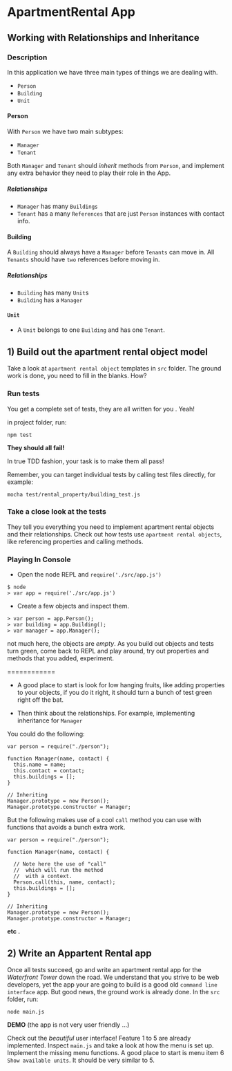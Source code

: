 # ApartmentRental App
## Working with Relationships and Inheritance

### Description

In this application we have three main types of things we are dealing with.

* `Person`
* `Building`
* `Unit`


#### Person

With `Person` we have two main subtypes:

* `Manager`
* `Tenant`

Both `Manager` and `Tenant` should *inherit* methods from `Person`, and implement any extra behavior they need to play their role in the App.

##### Relationships

* `Manager` has many `Buildings`
* `Tenant` has a many `References` that are just `Person` instances with contact info. 

#### Building

A `Building` should always have a `Manager` before `Tenants` can move in. All `Tenants` should have `two` references before moving in.

##### Relationships

* `Building` has many `Unit`s
* `Building` has a `Manager`

#### `Unit`

* A `Unit` belongs to one `Building` and has one `Tenant`.


## 1) Build out the apartment rental object model

Take a look at `apartment rental object` templates in `src` folder. The ground work is done, you need to fill in the blanks. How?

### Run tests

You get a complete set of tests, they are all written for you . Yeah!

in project folder, run:
	
	npm test
	
**They should all fail!** 

In true TDD fashion, your task is to make them all pass! 

Remember, you can target individual tests by calling test files directly, for example:

	mocha test/rental_property/building_test.js


### Take a close look at the tests

They tell you everything you need to implement apartment rental objects and their relationships. Check out how tests use `apartment rental objects`, like referencing properties and calling methods.


### Playing In Console

* Open the node REPL and `require('./src/app.js')`

```
$ node
> var app = require('./src/app.js')
```

* Create a few objects and inspect them.

```
> var person = app.Person();
> var building = app.Building();
> var manager = app.Manager();
```

not much here, the objects are *empty*. As you build out objects and tests turn green, come back to REPL and play around, try out properties and methods that you added, experiment.

============

* A good place to start is look for low hanging fruits, like adding properties to your objects, if you do it right, it should turn a bunch of test green right off the bat.

* Then think about the relationships. For example, implementing inheritance for `Manager`

You could do the following:

```
var person = require("./person");

function Manager(name, contact) {
  this.name = name;
  this.contact = contact;
  this.buildings = [];
}

// Inheriting
Manager.prototype = new Person();
Manager.prototype.constructor = Manager;

```

But the following makes use of a cool `call` method you can use with functions that avoids a bunch extra work.

```
var person = require("./person");

function Manager(name, contact) {

  // Note here the use of "call"
  //  which will run the method 
  //  with a context.
  Person.call(this, name, contact);
  this.buildings = [];
}

// Inheriting
Manager.prototype = new Person();
Manager.prototype.constructor = Manager;

```

**etc .**


## 2) Write an Appartent Rental app

Once all tests succeed, go and write an apartment rental app for the *Waterfront Tower* down the road. We understand that you strive to be web developers, yet the app your are going to build is a good old `command line interface` app. But good news, the ground work is already done. In the `src` folder, run:

	node main.js

**DEMO** (the app is not very user friendly ...)
	
Check out the *beautiful* user interface! Feature 1 to 5 are already implemented. Inspect `main.js` and take a look at how the menu is set up. Implement the missing menu functions. A good place to start is menu item 6 `Show available units`. It should be very similar to 5.  	

	




